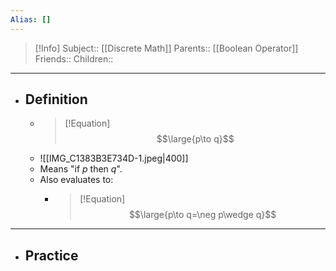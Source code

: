 ```yaml
---
Alias: []
---
```

> [!Info]
> Subject:: [[Discrete Math]]
> Parents:: [[Boolean Operator]]
> Friends:: 
> Children:: 
---
- ## Definition
	- > [!Equation]
	  > $$\large{p\to q}$$
	- ![[IMG_C1383B3E734D-1.jpeg|400]]
	- Means "if $p$ then $q$".
	- Also evaluates to:
		- >[!Equation]
		  > $$\large{p\to q=\neg p\wedge q}$$
---
- ## Practice